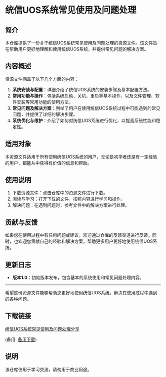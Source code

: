 # 统信UOS系统常见使用及问题处理

## 简介
本仓库提供了一份关于统信UOS系统常见使用及问题处理的资源文件。该文件旨在帮助用户更好地理解和使用统信UOS系统，并提供常见问题的解决方案。

## 内容概述
资源文件涵盖了以下几个方面的内容：
1. **系统安装与配置**：详细介绍了统信UOS系统的安装步骤及基本配置方法。
2. **常用功能与操作**：包括系统启动、关机、重启等基本操作，以及文件管理、软件安装等常用功能的使用方法。
3. **常见问题及解决方案**：列举了用户在使用统信UOS系统过程中可能遇到的常见问题，并提供了详细的解决步骤。
4. **系统优化与维护**：介绍了如何对统信UOS系统进行优化，以提高系统性能和稳定性。

## 适用对象
本资源文件适用于所有使用统信UOS系统的用户，无论是初学者还是有一定经验的用户，都能从中获得有价值的信息和帮助。

## 使用说明
1. 下载资源文件：点击仓库中的资源文件进行下载。
2. 阅读与学习：打开下载的文件，按照内容进行学习和操作。
3. 解决问题：在遇到问题时，参考文件中的解决方案进行处理。

## 贡献与反馈
如果您在使用过程中有任何问题或建议，欢迎通过仓库的反馈渠道进行反馈。同时，也欢迎您贡献自己的经验和解决方案，帮助更多用户更好地使用统信UOS系统。

## 更新日志
- **版本1.0**：初始版本发布，包含基本的系统使用和常见问题处理内容。

---

希望这份资源文件能够帮助您更好地使用统信UOS系统，解决在使用过程中遇到的各种问题。

## 下载链接
[统信UOS系统常见使用及问题处理分享](https://pan.quark.cn/s/2a5e7a239101) 

(备用: [备用下载](https://pan.baidu.com/s/1ldC37piws76ix7s4szoOoA?pwd=1234))

## 说明

该仓库仅用于学习交流，请勿用于商业用途。
